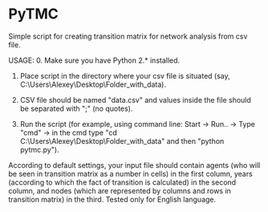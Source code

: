 # PyTMC

Simple script for creating transition matrix for network analysis from csv file. 

USAGE:
0. Make sure you have Python 2.* installed.

1. Place script in the directory where your csv file is situated (say, C:\Users\Alexey\Desktop\Folder_with_data).

2. CSV file should be named "data.csv" and values inside the file should be separated with ";" (no quotes).

3. Run the script (for example, using command line: Start -> Run.. -> Type "cmd" -> in the cmd type "cd C:\Users\Alexey\Desktop\Folder_with_data" and then "python pytmc.py"). 

According to default settings, your input file should contain agents (who will be seen in transition matrix as a number in cells) in the first column, years (according to which the fact of transition is calculated) in the second column, and nodes (which are represented by columns and rows in transition matrix) in the third.
Tested only for English language.
